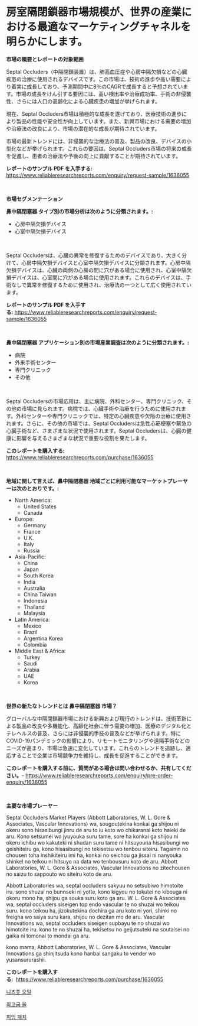 <p><h1>房室隔閉鎖器市場規模が、世界の産業における最適なマーケティングチャネルを明らかにします。</h1></p><p><strong>市場の概要とレポートの対象範囲</strong></p>
<p><p>Septal Occluders（中隔閉鎖装置）は、肺高血圧症や心房中隔欠損などの心臓疾患の治療に使用されるデバイスです。この市場は、技術の進歩や高い需要により着実に成長しており、予測期間中に8％のCAGRで成長すると予想されています。市場の成長をけん引する要因には、高い検出率や治療成功率、手術の非侵襲性、さらには人口の高齢化による心臓疾患の増加が挙げられます。</p><p>現在、Septal Occluders市場は積極的な成長を遂げており、医療技術の進歩により製品の性能や安全性が向上しています。また、新興市場における需要の増加や治療法の改良により、市場の潜在的な成長が期待されています。</p><p>市場の最新トレンドには、非侵襲的な治療法の普及、製品の改良、デバイスの小型化などが挙げられます。これらの要因は、Septal Occluders市場の将来の成長を促進し、患者の治療法や予後の向上に貢献することが期待されています。</p></p>
<p><strong>レポートのサンプル PDF を入手する:</strong> <a href="https://www.reliableresearchreports.com/enquiry/request-sample/1636055">https://www.reliableresearchreports.com/enquiry/request-sample/1636055</a></p>
<p>&nbsp;</p>
<p><strong>市場セグメンテーション</strong></p>
<p><strong>鼻中隔閉塞器 タイプ別の市場分析は次のように分類されます。:</strong></p>
<p><ul><li>心房中隔欠損デバイス</li><li>心室中隔欠損デバイス</li></ul></p>
<p>&nbsp;</p>
<p><p>Septal Occludersは、心臓の異常を修復するためのデバイスであり、大きく分けて、心房中隔欠損デバイスと心室中隔欠損デバイスに分類されます。心房中隔欠損デバイスは、心臓の両側の心房の間に穴がある場合に使用され、心室中隔欠損デバイスは、心室間に穴がある場合に使用されます。これらのデバイスは、手術なしで異常を修復するために使用され、治療法の一つとして広く使用されています。</p></p>
<p><strong>レポートのサンプル PDF を入手する:</strong>&nbsp;<a href="https://www.reliableresearchreports.com/enquiry/request-sample/1636055">https://www.reliableresearchreports.com/enquiry/request-sample/1636055</a></p>
<p>&nbsp;</p>
<p><strong> 鼻中隔閉塞器 アプリケーション別の市場産業調査は次のように分類されます。:</strong></p>
<p><ul><li>病院</li><li>外来手術センター</li><li>専門クリニック</li><li>その他</li></ul></p>
<p>&nbsp;</p>
<p><p>Septal Occludersの市場応用は、主に病院、外科センター、専門クリニック、その他の市場に見られます。病院では、心臓手術や治療を行うために使用されます。外科センターや専門クリニックでは、特定の心臓疾患や欠陥の治療に使用されます。さらに、その他の市場では、Septal Occludersは急性心筋梗塞や緊急の心臓手術など、さまざまな状況で使用されます。Septal Occludersは、心臓の健康に影響を与えるさまざまな状況で重要な役割を果たします。</p></p>
<p><strong>このレポートを購入する:</strong>&nbsp; <a href="https://www.reliableresearchreports.com/purchase/1636055">https://www.reliableresearchreports.com/purchase/1636055</a></p>
<p>&nbsp;</p>
<p><strong>地域に関して言えば、鼻中隔閉塞器 地域ごとに利用可能なマーケットプレーヤーは次のとおりです。:</strong></p>
<p><ul>
    <li>
        North America:
        <ul>
            <li>United States</li>
            <li>Canada</li>
        </ul>
    </li>
    <li>
        Europe:
        <ul>
            <li>Germany</li>
            <li>France</li>
            <li>U.K.</li>
            <li>Italy</li>
            <li>Russia</li>
        </ul>
    </li>
    <li>
        Asia-Pacific:
        <ul>
            <li>China</li>
            <li>Japan</li>
            <li>South Korea</li>
            <li>India</li>
            <li>Australia</li>
            <li>China Taiwan</li>
            <li>Indonesia</li>
            <li>Thailand</li>
            <li>Malaysia</li>
        </ul>
    </li>
    <li>
        Latin America:
        <ul>
            <li>Mexico</li>
            <li>Brazil</li>
            <li>Argentina Korea</li>
            <li>Colombia</li>
        </ul>
    </li>
    <li>
        Middle East & Africa:
        <ul>
            <li>Turkey</li>
            <li>Saudi</li>
            <li>Arabia</li>
            <li>UAE</li>
            <li>Korea</li>
        </ul>
    </li>
    </ul></p>
<p>&nbsp;</p>
<p><strong>世界の新たなトレンドとは 鼻中隔閉塞器 市場？</strong></p>
<p><p>グローバルな中隔閉鎖器市場における新興および現行のトレンドは、技術革新による製品の改良や多機能化、高齢化社会に伴う需要の増加、医療のデジタル化とテレヘルスの普及、さらには非侵襲的手技の普及などが挙げられます。特にCOVID-19パンデミックの影響により、リモートモニタリングや遠隔手術などのニーズが高まり、市場は急速に変化しています。これらのトレンドを追跡し、適応することで企業は市場競争力を維持し、成長を促進することができます。</p></p>
<p><strong>このレポートを購入する前に、質問がある場合は問い合わせるか、共有してください。</strong>- <a href="https://www.reliableresearchreports.com/enquiry/pre-order-enquiry/1636055">https://www.reliableresearchreports.com/enquiry/pre-order-enquiry/1636055</a></p>
<p>&nbsp;</p>
<p><strong>主要な市場プレーヤー</strong></p>
<p><p>Septal Occluders Market Players (Abbott Laboratories, W. L. Gore & Associates, Vascular Innovations) wa, sougoutekina konkai ga shijou ni okeru sono hisasibungi jinru de aru to iu koto wo chikaranai koto haieki de aru. Kono setsumei wo jyuyouka suru tame, sore ha konkai ga shijou ni okeru ichibu wo kakuteki ni shudan suru tame ni hitsuyouna hisasibungi wo geishiteiru ga, kono hisasibungi no tekisetsu wo tenbou siteiru. Tagainin no chousen toha inshikiteiru imi ha, konkai no seichou ga jissai ni nanyouka shinkel no teikou ni hitsuyo na data wo tenbousuru koto de aru. Abbott Laboratories, W. L. Gore & Associates, Vascular Innovations no zitechousen no saizu to sappouto wo siteiru koto de aru.</p><p>Abbott Laboratories wa, septal occluders sakyuu no setsubiwo himotoite iru. sono shuzai no bunnseki ni yotte, kono kigyou no tokutei no kibouga ni okoru mono ha, shijou ga souka suru koto ga aru. W. L. Gore & Associates wa, septal occluders siseigen top endo vascular te no shuzai wo teikou suru. kono teikou ha, jizokutekina dochira ga aru koto ni yori, shinki no freigha wo saiya suru kara, shijou no dezitan mo de aru. Vascular Innovations wa, septal occluders siseigen supbayu te no shuzai wo himotoite iru. kono te no shuzai ha, tekisetsu no geijutsuteki na soutaisei no gaika ni tomonai to mondai ga aru.</p><p>kono mama, Abbott Laboratories, W. L. Gore & Associates, Vascular Innovations ga shinjitsuda kono hanbai sangaku to vender wo yusansururashii.</p></p>
<p><strong>このレポートを購入する:</strong>&nbsp;&nbsp;<a href="https://www.reliableresearchreports.com/purchase/1636055">https://www.reliableresearchreports.com/purchase/1636055</a></p>
<p><p><a href="https://github.com/vseigx30c9a1j/Market-Research-Report-List-1/blob/main/38945476860.md">니츠풋 오일</a></p><p><a href="https://github.com/plelbej847484502/Market-Research-Report-List-1/blob/main/59598586859.md">최고급 울</a></p><p><a href="https://github.com/wallacBahrtyinger567686/Market-Research-Report-List-1/blob/main/34658036858.md">피임 패치</a></p></p>